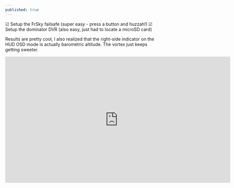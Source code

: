 ```yaml
---
published: true
---
```



☑ Setup the FrSky failsafe (super easy - press a button and huzzah!)
☑ Setup the dominator DVR (also easy, just had to locate a microSD card)

Results are pretty cool, I also realized that the right-side indicator on the HUD OSD mode is actually barometric altitude. The vortex just keeps getting sweeter.


<iframe width="720" height="405" src="https://www.youtube.com/embed/W_bjnXNjHYg" frameborder="0" allowfullscreen></iframe>
